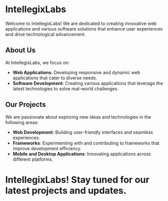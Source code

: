 # IntellegixLabs

Welcome to IntellegixLabs! We are dedicated to creating innovative web applications and various software solutions that enhance user experiences and drive technological advancement.

## About Us

At IntellegixLabs, we focus on:
- **Web Applications**: Developing responsive and dynamic web applications that cater to diverse needs.
- **Software Development**: Creating various applications that leverage the latest technologies to solve real-world challenges.

## Our Projects

We are passionate about exploring new ideas and technologies in the following areas:
- **Web Development**: Building user-friendly interfaces and seamless experiences.
- **Frameworks**: Experimenting with and contributing to frameworks that improve development efficiency.
- **Mobile and Desktop Applications**: Innovating applications across different platforms.

# IntellegixLabs! Stay tuned for our latest projects and updates.
